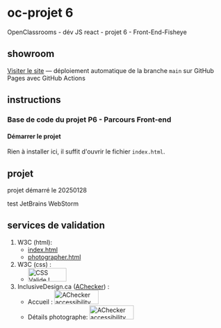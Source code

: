 # oc-projet 6

OpenClassrooms - dév JS react - projet 6 - Front-End-Fisheye

## showroom

[Visiter le site](https://sedomu.github.io/Front-End-Fisheye/) — déploiement automatique de la branche `main` sur GitHub
Pages avec GitHub Actions

## instructions

### Base de code du projet P6 - Parcours Front-end

#### Démarrer le projet

Rien à installer ici, il suffit d'ouvrir le fichier `index.html`.

## projet

projet démarré le 20250128

test JetBrains WebStorm

## services de validation

1. W3C (html):
   - [index.html](https://validator.w3.org/nu/?doc=https%3A%2F%2Fsedomu.github.io%2FFront-End-Fisheye%2F)
   - [photographer.html](https://validator.w3.org/nu/?doc=https%3A%2F%2Fsedomu.github.io%2FFront-End-Fisheye%2Fphotographer.html%3Fid%3D243)
2. W3C (css) :
   - <a href="https://jigsaw.w3.org/css-validator/validator?uri=https%3A%2F%2Fsedomu.github.io%2FFront-End-Fisheye%2Fphotographer.html%3Fid%3D243&profile=css3svg&usermedium=all&warning=1&vextwarning=&lang=fr"><img style="border:0;width:88px;height:31px" src="https://jigsaw.w3.org/css-validator/images/vcss" alt="CSS Valide !"></a> 
3. InclusiveDesign.ca ([AChecker](https://achecks.org/achecker/)) :
   - Accueil : <a target="_blank" href="https://achecks.org/achecker#wcag2aa,https://sedomu.github.io/Front-End-Fisheye/"><img src="https://achecks.org/images/icon_W2_aa.jpg" alt="AChecker accessibility checker compliance: WCAG 2.0 (Level AA)" height="32" width="102" /></a>
   - Détails photographe: <a target="_blank" href="https://achecks.org/achecker#wcag2aa,https://sedomu.github.io/Front-End-Fisheye/photographer.html?id=243"><img src="https://achecks.org/images/icon_W2_aa.jpg" alt="AChecker accessibility checker compliance: WCAG 2.0 (Level AA)" height="32" width="102" /></a>
